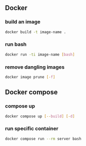 ## Docker
### build an image
```bash
docker build -t image-name .
```
### run bash
```bash
docker run -ti image-name [bash]
```
### remove dangling images
```bash
docker image prune [-f]
```
## Docker compose
### compose up
```bash
docker compose up [--build] [-d]
```
### run specific container
```bash
docker compose run --rm server bash
```